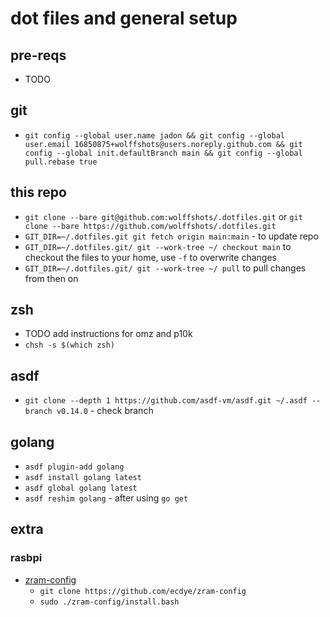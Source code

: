 # dot files and general setup

## pre-reqs
- TODO

## git
- `git config --global user.name jadon && git config --global user.email 16850875+wolffshots@users.noreply.github.com && git config --global init.defaultBranch main && git config --global pull.rebase true`

## this repo
- `git clone --bare git@github.com:wolffshots/.dotfiles.git` or `git clone --bare https://github.com/wolffshots/.dotfiles.git`
- `GIT_DIR=~/.dotfiles.git git fetch origin main:main` - to update repo
- `GIT_DIR=~/.dotfiles.git/ git --work-tree ~/ checkout main` to checkout the files to your home, use `-f` to overwrite changes
- `GIT_DIR=~/.dotfiles.git/ git --work-tree ~/ pull` to pull changes from then on

## zsh
- TODO add instructions for omz and p10k
- `chsh -s $(which zsh)`

## asdf
- `git clone --depth 1 https://github.com/asdf-vm/asdf.git ~/.asdf --branch v0.14.0` - check branch

## golang
- `asdf plugin-add golang`
- `asdf install golang latest`
- `asdf global golang latest`
- `asdf reshim golang` - after using `go get`

## extra
### rasbpi
- [zram-config](https://github.com/ecdye/zram-config) 
    - `git clone https://github.com/ecdye/zram-config`
    - `sudo ./zram-config/install.bash` 

